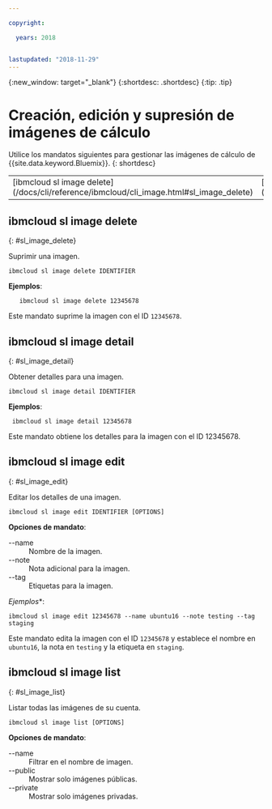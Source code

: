 ```yaml
---

copyright:

  years: 2018


lastupdated: "2018-11-29"
---
```


{:new_window: target="_blank"}
{:shortdesc: .shortdesc}
{:tip: .tip}

# Creación, edición y supresión de imágenes de cálculo

Utilice los mandatos siguientes para gestionar las imágenes de cálculo de {{site.data.keyword.Bluemix}}.
{: shortdesc}

<table summary="Mandatos Image de la infraestructura de {{site.data.keyword.Bluemix_notm}} ordenados alfabéticamente que tienen enlaces que le proporcionan más información del mandato">
 <tbody>
 <tr>
 <td>[ibmcloud sl image delete](/docs/cli/reference/ibmcloud/cli_image.html#sl_image_delete)</td>
 <td>[ibmcloud sl image detail](/docs/cli/reference/ibmcloud/cli_image.html#sl_image_detail)</td>
 <td>[ibmcloud sl image edit](/docs/cli/reference/ibmcloud/cli_image.html#sl_image_edit)</td>
 <td>[ibmcloud sl image list](/docs/cli/reference/ibmcloud/cli_image.html#sl_image_list)</td>
 </tr>
   </tbody>
 </table>

 ## ibmcloud sl image delete
{: #sl_image_delete}

Suprimir una imagen.
```
ibmcloud sl image delete IDENTIFIER
```
**Ejemplos**:
```
   ibmcloud sl image delete 12345678
```
Este mandato suprime la imagen con el ID `12345678`.

## ibmcloud sl image detail
{: #sl_image_detail}

Obtener detalles para una imagen.
```
ibmcloud sl image detail IDENTIFIER
```
**Ejemplos**:
```
 ibmcloud sl image detail 12345678
```
Este mandato obtiene los detalles para la imagen con el ID 12345678.

## ibmcloud sl image edit
{: #sl_image_edit}

Editar los detalles de una imagen.
```
ibmcloud sl image edit IDENTIFIER [OPTIONS]
```

<strong>Opciones de mandato</strong>:
<dl>
<dt>--name</dt>
<dd>Nombre de la imagen.</dd>
<dt>--note</dt>
<dd>Nota adicional para la imagen.</dd>
<dt>--tag</dt>
<dd>Etiquetas para la imagen.</dd>
</dl>

*Ejemplos**:
```  
ibmcloud sl image edit 12345678 --name ubuntu16 --note testing --tag staging
```
Este mandato edita la imagen con el ID `12345678` y establece el nombre en `ubuntu16`, la nota en `testing` y la etiqueta en `staging`.

## ibmcloud sl image list
{: #sl_image_list}

Listar todas las imágenes de su cuenta.
```
ibmcloud sl image list [OPTIONS]
```

<strong>Opciones de mandato</strong>:
<dl>
<dt>--name</dt>
<dd>Filtrar en el nombre de imagen.</dd>
<dt>--public</dt>
<dd>Mostrar solo imágenes públicas.</dd>
<dt>--private</dt>
<dd>Mostrar solo imágenes privadas.</dd>
</dl>
